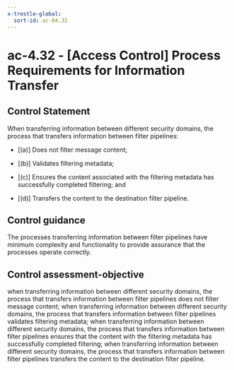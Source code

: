 ```yaml
---
x-trestle-global:
  sort-id: ac-04.32
---
```


# ac-4.32 - \[Access Control\] Process Requirements for Information Transfer

## Control Statement

When transferring information between different security domains, the process that transfers information between filter pipelines:

- \[(a)\] Does not filter message content;

- \[(b)\] Validates filtering metadata;

- \[(c)\] Ensures the content associated with the filtering metadata has successfully completed filtering; and

- \[(d)\] Transfers the content to the destination filter pipeline.

## Control guidance

The processes transferring information between filter pipelines have minimum complexity and functionality to provide assurance that the processes operate correctly.

## Control assessment-objective

when transferring information between different security domains, the process that transfers information between filter pipelines does not filter message content;
when transferring information between different security domains, the process that transfers information between filter pipelines validates filtering metadata;
when transferring information between different security domains, the process that transfers information between filter pipelines ensures that the content with the filtering metadata has successfully completed filtering;
when transferring information between different security domains, the process that transfers information between filter pipelines transfers the content to the destination filter pipeline.
